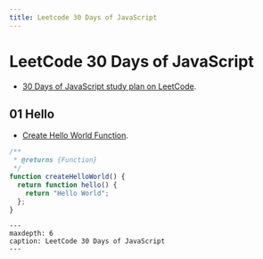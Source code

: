 ```yaml
---
title: Leetcode 30 Days of JavaScript
---
```


# LeetCode 30 Days of JavaScript 

- [30 Days of JavaScript study plan on LeetCode](https://leetcode.com/studyplan/30-days-of-javascript/).


## 01 Hello

- [Create Hello World Function](https://leetcode.com/problems/create-hello-world-function/description/?envType=study-plan-v2&envId=30-days-of-javascript).

```javascript
/**
 * @returns {Function}
 */
function createHelloWorld() {
  return function hello() {
    return "Hello World";
  };
}
```

```{toctree}
---
maxdepth: 6
caption: LeetCode 30 Days of JavaScript
---
```
